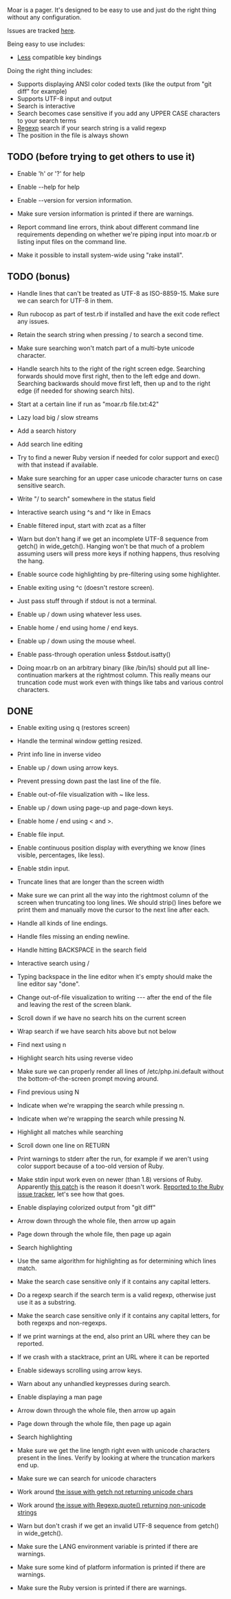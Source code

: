 Moar is a pager.  It's designed to be easy to use and just do the
right thing without any configuration.

Issues are tracked [here](https://github.com/walles/moar/issues).

Being easy to use includes:

* [Less](http://www.greenwoodsoftware.com/less/) compatible key
  bindings

Doing the right thing includes:

* Supports displaying ANSI color coded texts (like the output from
  "git diff" for example)
* Supports UTF-8 input and output
* Search is interactive
* Search becomes case sensitive if you add any UPPER CASE characters
  to your search terms
* [Regexp](http://en.wikipedia.org/wiki/Regular_expression#Basic_concepts)
  search if your search string is a valid regexp
* The position in the file is always shown


TODO (before trying to get others to use it)
--------------------------------------------
* Enable 'h' or '?' for help

* Enable --help for help

* Enable --version for version information.

* Make sure version information is printed if there are warnings.

* Report command line errors, think about different command line
  requirements depending on whether we're piping input into moar.rb or
  listing input files on the command line.

* Make it possible to install system-wide using "rake install".


TODO (bonus)
------------
* Handle lines that can't be treated as UTF-8 as ISO-8859-15. Make
  sure we can search for UTF-8 in them.

* Run rubocop as part of test.rb if installed and have the exit code
  reflect any issues.

* Retain the search string when pressing / to search a second time.

* Make sure searching won't match part of a multi-byte unicode
  character.

* Handle search hits to the right of the right screen edge. Searching
  forwards should move first right, then to the left edge and
  down. Searching backwards should move first left, then up and to the
  right edge (if needed for showing search hits).

* Start at a certain line if run as "moar.rb file.txt:42"

* Lazy load big / slow streams

* Add a search history

* Add search line editing

* Try to find a newer Ruby version if needed for color support and
  exec() with that instead if available.

* Make sure searching for an upper case unicode character turns on
  case sensitive search.

* Write "/ to search" somewhere in the status field

* Interactive search using ^s and ^r like in Emacs

* Enable filtered input, start with zcat as a filter

* Warn but don't hang if we get an incomplete UTF-8 sequence from
  getch() in wide_getch().  Hanging won't be that much of a problem
  assuming users will press more keys if nothing happens, thus
  resolving the hang.

* Enable source code highlighting by pre-filtering using some
  highlighter.

* Enable exiting using ^c (doesn't restore screen).

* Just pass stuff through if stdout is not a terminal.

* Enable up / down using whatever less uses.

* Enable home / end using home / end keys.

* Enable up / down using the mouse wheel.

* Enable pass-through operation unless $stdout.isatty()

* Doing moar.rb on an arbitrary binary (like /bin/ls) should put all
  line-continuation markers at the rightmost column.  This really
  means our truncation code must work even with things like tabs and
  various control characters.


DONE
----
* Enable exiting using q (restores screen)

* Handle the terminal window getting resized.

* Print info line in inverse video

* Enable up / down using arrow keys.

* Prevent pressing down past the last line of the file.

* Enable out-of-file visualization with ~ like less.

* Enable up / down using page-up and page-down keys.

* Enable home / end using < and >.

* Enable file input.

* Enable continuous position display with everything we know (lines
  visible, percentages, like less).

* Enable stdin input.

* Truncate lines that are longer than the screen width

* Make sure we can print all the way into the rightmost column of the
  screen when truncating too long lines.  We should strip() lines
  before we print them and manually move the cursor to the next line
  after each.

* Handle all kinds of line endings.

* Handle files missing an ending newline.

* Handle hitting BACKSPACE in the search field

* Interactive search using /

* Typing backspace in the line editor when it's empty should make the
  line editor say "done".

* Change out-of-file visualization to writing --- after the end of the
  file and leaving the rest of the screen blank.

* Scroll down if we have no search hits on the current screen

* Wrap search if we have search hits above but not below

* Find next using n

* Highlight search hits using reverse video

* Make sure we can properly render all lines of /etc/php.ini.default
  without the bottom-of-the-screen prompt moving around.

* Find previous using N

* Indicate when we're wrapping the search while pressing n.

* Indicate when we're wrapping the search while pressing N.

* Highlight all matches while searching

* Scroll down one line on RETURN

* Print warnings to stderr after the run, for example if we aren't
  using color support because of a too-old version of Ruby.

* Make stdin input work even on newer (than 1.8) versions of
  Ruby. Apparently
  [this patch](http://svn.ruby-lang.org/cgi-bin/viewvc.cgi/trunk/io.c?r1=7641&r2=7649&diff_format=h)
  is the reason it doesn't
  work. [Reported to the Ruby issue tracker](https://bugs.ruby-lang.org/issues/9067),
  let's see how that goes.

* Enable displaying colorized output from "git diff"
 * Arrow down through the whole file, then arrow up again
 * Page down through the whole file, then page up again
 * Search highlighting

* Use the same algorithm for highlighting as for determining which
  lines match.

* Make the search case sensitive only if it contains any capital
  letters.

* Do a regexp search if the search term is a valid regexp, otherwise
  just use it as a substring.

* Make the search case sensitive only if it contains any capital
  letters, for both regexps and non-regexps.

* If we print warnings at the end, also print an URL where they can be
  reported.

* If we crash with a stacktrace, print an URL where it can be reported

* Enable sideways scrolling using arrow keys.

* Warn about any unhandled keypresses during search.

* Enable displaying a man page
 * Arrow down through the whole file, then arrow up again
 * Page down through the whole file, then page up again
 * Search highlighting

* Make sure we get the line length right even with unicode characters
  present in the lines.  Verify by looking at where the truncation
  markers end up.

* Make sure we can search for unicode characters
 * Work around
 [the issue with getch not returning unicode chars](https://bugs.ruby-lang.org/issues/9094)

 * Work around
 [the issue with Regexp.quote() returning non-unicode strings](https://bugs.ruby-lang.org/issues/9096)

* Warn but don't crash if we get an invalid UTF-8 sequence from
  getch() in wide_getch().

* Make sure the LANG environment variable is printed if there are
warnings.

* Make sure some kind of platform information is printed if there are
warnings.

* Make sure the Ruby version is printed if there are warnings.
